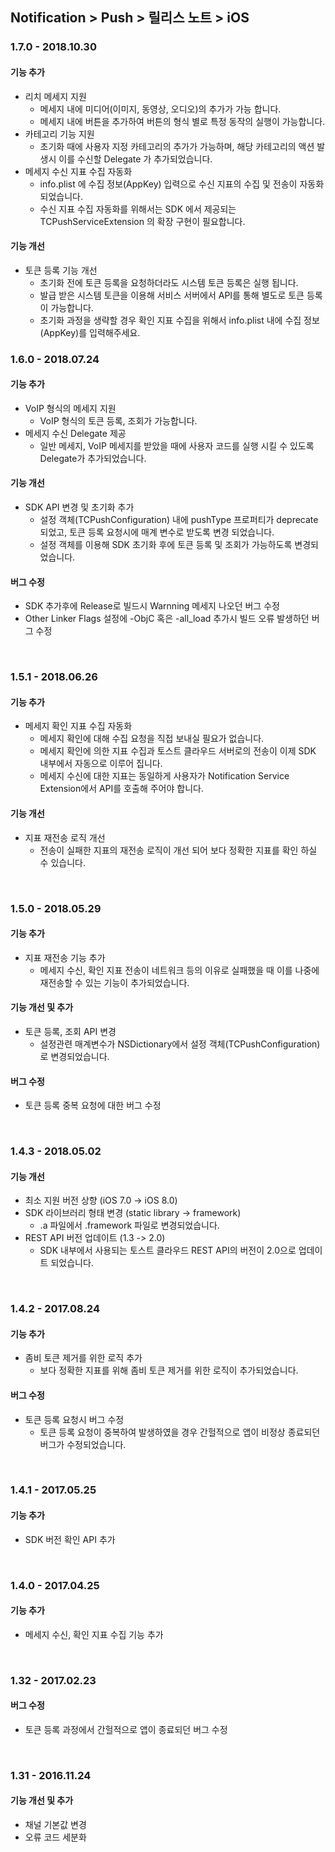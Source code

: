 ## Notification > Push > 릴리스 노트 > iOS

### 1.7.0 - 2018.10.30
#### 기능 추가
* 리치 메세지 지원
    * 메세지 내에 미디어(이미지, 동영상, 오디오)의 추가가 가능 합니다.
    * 메세지 내에 버튼을 추가하여 버튼의 형식 별로 특정 동작의 실행이 가능합니다.
* 카테고리 기능 지원
    * 초기화 때에 사용자 지정 카테고리의 추가가 가능하며, 해당 카테고리의 액션 발생시 이를 수신할 Delegate 가 추가되었습니다.
* 메세지 수신 지표 수집 자동화
    * info.plist 에 수집 정보(AppKey) 입력으로 수신 지표의 수집 및 전송이 자동화 되었습니다.
    * 수신 지표 수집 자동화를 위해서는 SDK 에서 제공되는 TCPushServiceExtension 의 확장 구현이 필요합니다.

#### 기능 개선
* 토큰 등록 기능 개선
    * 초기화 전에 토큰 등록을 요청하더라도 시스템 토큰 등록은 실행 됩니다.
    * 발급 받은 시스템 토큰을 이용해 서비스 서버에서 API를 통해 별도로 토큰 등록이 가능합니다.
    * 초기화 과정을 생략할 경우 확인 지표 수집을 위해서 info.plist 내에 수집 정보(AppKey)를 입력해주세요.

### 1.6.0 - 2018.07.24
#### 기능 추가
* VoIP 형식의 메세지 지원
    * VoIP 형식의 토큰 등록, 조회가 가능합니다.
* 메세지 수신 Delegate 제공
    * 일반 메세지, VoIP 메세지를 받았을 때에 사용자 코드를 실행 시킬 수 있도록 Delegate가 추가되었습니다.

#### 기능 개선
* SDK API 변경 및 초기화 추가
    * 설정 객체(TCPushConfiguration) 내에 pushType 프로퍼티가 deprecate 되었고, 토큰 등록 요청시에 매계 변수로 받도록 변경 되었습니다.
    * 설정 객체를 이용해 SDK 초기화 후에 토큰 등록 및 조회가 가능하도록 변경되었습니다.

#### 버그 수정
* SDK 추가후에 Release로 빌드시 Warnning 메세지 나오던 버그 수정
* Other Linker Flags 설정에 -ObjC 혹은 -all_load 추가시 빌드 오류 발생하던 버그 수정

<br>

### 1.5.1 - 2018.06.26
#### 기능 추가
* 메세지 확인 지표 수집 자동화
    * 메세지 확인에 대해 수집 요청을 직접 보내실 필요가 없습니다.
    * 메세지 확인에 의한 지표 수집과 토스트 클라우드 서버로의 전송이 이제 SDK 내부에서 자동으로 이루어 집니다.
    * 메세지 수신에 대한 지표는 동일하게 사용자가 Notification Service Extension에서 API를 호출해 주어야 합니다.

#### 기능 개선
* 지표 재전송 로직 개선
    * 전송이 실패한 지표의 재전송 로직이 개선 되어 보다 정확한 지표를 확인 하실 수 있습니다.

<br>

### 1.5.0 - 2018.05.29
#### 기능 추가
* 지표 재전송 기능 추가
    * 메세지 수신, 확인 지표 전송이 네트워크 등의 이유로 실패했을 때 이를 나중에 재전송할 수 있는 기능이 추가되었습니다.

#### 기능 개선 및 추가
* 토큰 등록, 조회 API 변경
    * 설정관련 매계변수가 NSDictionary에서 설정 객체(TCPushConfiguration)로 변경되었습니다.

#### 버그 수정
* 토큰 등록 중복 요청에 대한 버그 수정

<br>

### 1.4.3 - 2018.05.02
#### 기능 개선
* 최소 지원 버전 상향 (iOS 7.0 -> iOS 8.0)
* SDK 라이브러리 형태 변경 (static library -> framework)
    * .a 파일에서 .framework 파일로 변경되었습니다.
* REST API 버전 업데이트 (1.3 -> 2.0)
    * SDK 내부에서 사용되는 토스트 클라우드 REST API의 버전이 2.0으로 업데이트 되었습니다.

<br>

### 1.4.2 - 2017.08.24
#### 기능 추가
* 좀비 토큰 제거를 위한 로직 추가
    * 보다 정확한 지표를 위해 좀비 토큰 제거를 위한 로직이 추가되었습니다.

#### 버그 수정
* 토큰 등록 요청시 버그 수정
    * 토큰 등록 요청이 중복하여 발생하였을 경우 간헐적으로 앱이 비정상 종료되던 버그가 수정되었습니다.

<br>

### 1.4.1 - 2017.05.25
#### 기능 추가
* SDK 버전 확인 API 추가

<br>

### 1.4.0 - 2017.04.25
#### 기능 추가
* 메세지 수신, 확인 지표 수집 기능 추가

<br>

### 1.32 - 2017.02.23
#### 버그 수정
* 토큰 등록 과정에서 간헐적으로 앱이 종료되던 버그 수정

<br>

### 1.31 - 2016.11.24
#### 기능 개선 및 추가
* 채널 기본값 변경 
* 오류 코드 세분화